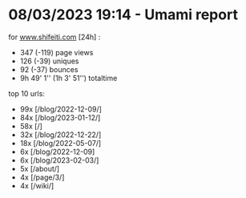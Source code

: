 # 08/03/2023 19:14 - Umami report
for www.shifeiti.com [24h] :

 - 347 (-119) page views
 - 126 (-39) uniques
 - 92 (-37) bounces
 - 9h 49' 1'' (1h 3' 51'') totaltime


top 10 urls:
 - 99x [/blog/2022-12-09/]
 - 84x [/blog/2023-01-12/]
 - 58x [/]
 - 32x [/blog/2022-12-22/]
 - 18x [/blog/2022-05-07/]
 - 6x [/blog/2022-12-09]
 - 6x [/blog/2023-02-03/]
 - 5x [/about/]
 - 4x [/page/3/]
 - 4x [/wiki/]


